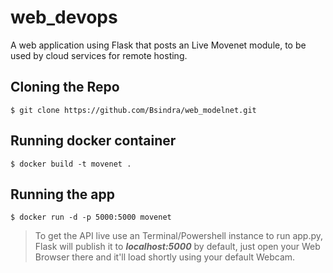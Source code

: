 # web_devops
A web application using Flask that posts an Live Movenet module, to be used by cloud services for remote hosting.

## Cloning the Repo

    $ git clone https://github.com/Bsindra/web_modelnet.git

## Running docker container

    $ docker build -t movenet .

## Running the app

    $ docker run -d -p 5000:5000 movenet

> To get the API live use an Terminal/Powershell instance to run app.py, Flask will publish it to **_localhost:5000_** by default, just open your Web Browser there and it'll load shortly using your default Webcam.
